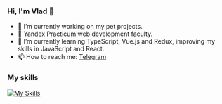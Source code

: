 ### Hi, I'm Vlad 👋

- 🔭 I’m currently working on my pet projects.
- 📖 Yandex Practicum web development faculty.
- 🌱 I’m currently learning TypeScript, Vue.js and Redux, improving my skills in JavaScript and React.
- 📫 How to reach me: [Telegram](https://t.me/vldslw)

### My skills
[![My Skills](https://skillicons.dev/icons?i=js,html,css,react,nodejs,express,mongodb,vscode)](https://skillicons.dev)


<!-- 
### Всем привет, меня зовут Владислав 👋

- 📖 Окончил факультет веб-разработки Яндекс.Практикума.
- 🌱 В настоящий момент дополнительно изучаю TypeScript, Vue.js, совершенствую навыки JS и React.
- 📫 Связаться со мной: [Telegram](https://t.me/vldslw)

### Мой стек
[![My Skills](https://skillicons.dev/icons?i=js,html,css,react,nodejs,express,mongodb,vscode)](https://skillicons.dev)
-->

<!--
**vldslw/vldslw** is a ✨ _special_ ✨ repository because its `README.md` (this file) appears on your GitHub profile.

Here are some ideas to get you started:

- 🔭 I’m currently working on ...
- 🌱 I’m currently learning ...
- 👯 I’m looking to collaborate on ...
- 🤔 I’m looking for help with ...
- 💬 Ask me about ...
- 📫 How to reach me: ...
- 😄 Pronouns: ...
- ⚡ Fun fact: ...
-->
